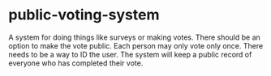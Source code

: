 # public-voting-system
A system for doing things like surveys or making votes.
There should be an option to make the vote public. 
Each person may only vote only once. There needs to be a way to ID the user. 
The system will keep a public record of everyone who has completed their vote.
